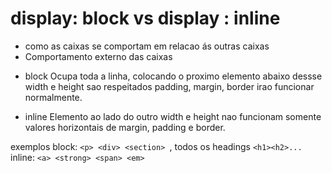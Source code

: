 # display: block vs display : inline

- como as caixas se comportam em relacao ás outras caixas
- Comportamento externo das caixas

* block
Ocupa toda a linha, colocando o proximo elemento abaixo dessse
width e height sao respeitados
padding, margin, border irao funcionar normalmente.

* inline
Elemento ao lado do outro
width e height nao funcionam
somente valores horizontais de margin, padding e border.

exemplos
block: `<p> <div> <section> `, todos os headings `<h1><h2>...`
inline: `<a> <strong> <span> <em> `